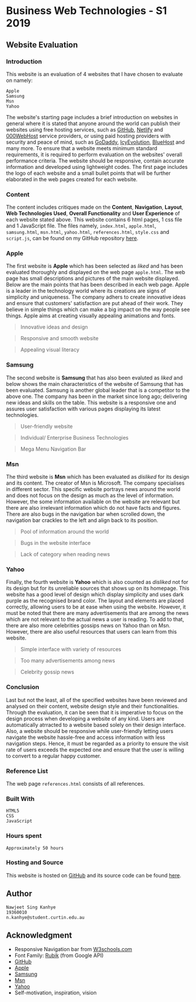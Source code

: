 # Business Web Technologies - S1 2019

## Website Evaluation

### Introduction

This website is an evaluation of 4 websites that I have chosen to evaluate on namely:

```
Apple
Samsung
Msn
Yahoo
```

The website's starting page includes a brief introduction on websites in general where it is stated that anyone around the world can publish their websites using free hosting services, such as [GitHub](https://github.com), [Netlify](https://www.netlify.com) and [000WebHost](https://www.000webhost.com) service providers, or using paid hosting providers with security and peace of mind, such as [GoDaddy](https://au.godaddy.com), [IcyEvolution](https://www.icyevolution.com), [BlueHost](https://www.bluehost.com) and many more. To ensure that a website meets minimum standard requirements, it is required to perform evaluation on the websites' overall performance criteria. The website should be responsive, contain accurate information and developed using lightweight codes. The first page includes the logo of each website and a small bullet points that will be further elaborated in the web pages created for each website.

### Content

The content includes critiques made on the **Content**, **Navigation**, **Layout**, **Web Technologies Used**, **Overall Functionality** and **User Experience** of each website stated above. This website contains 6 html pages, 1 css file and 1 JavaScript file. The files namely, `index.html`, `apple.html`, `samsung.html`, `msn.html`, `yahoo.html`, `references.html`, `style.css` and `script.js`, can be found on my GitHub repository [here](https://github.com/nawjeet/bwt1).

### Apple

The first website is **Apple** which has been selected as _liked_ and has been evaluated thoroughly and displayed on the web page `apple.html`. The web page has small descriptions and pictures of the main website displayed. Below are the main points that has been described in each web page. Apple is a leader in the technology world where its creations are signs of simplicity and uniqueness. The company adhers to create innovative ideas and ensure that customers' satisfaction are put ahead of their work. They believe in simple things which can make a big impact on the way people see things. Apple aims at creating visually appealing animations and fonts.

> Innovative ideas and design

> Responsive and smooth website

> Appealing visual literacy

### Samsung

The second website is **Samsung** that has also been evaluted as _liked_ and below shows the main characteristics of the website of Samsung that has been evaluated. Samsung is another global leader that is a competitor to the above one. The company has been in the market since long ago; delivering new ideas and skills on the table. This website is a responsive one and assures user satisfaction with various pages displaying its latest technologies.

> User-friendly website

> Individual/ Enterprise Business Technologies

> Mega Menu Navigation Bar

### Msn

The third website is **Msn** which has been evaluated as _disliked_ for its design and its content. The creator of Msn is Microsoft. The company specialises in different sector. This specific website portrays news around the world and does not focus on the design as much as the level of information. However, the some information available on the website are relevant but there are also irrelevant information which do not have facts and figures. There are also bugs in the navigation bar when scrolled down, the navigation bar crackles to the left and align back to its position.

> Pool of information around the world

> Bugs in the website interface

> Lack of category when reading news

### Yahoo

Finally, the fourth website is **Yahoo** which is also counted as _disliked_ not for its design but for its unreliable sources that shows up on its homepage. This website has a good level of design which display simplicity and uses dark purple as the recognised brand color. The layout and elements are placed correctly, allowing users to be at ease when using the website. However, it must be noted that there are many advertisements that are among the news which are not relevant to the actual news a user is reading. To add to that, there are also more celebrities gossips news on Yahoo than on Msn. However, there are also useful resources that users can learn from this website.

> Simple interface with variety of resources

> Too many advertisements among news

> Celebrity gossip news

### Conclusion

Last but not the least, all of the specified websites have been reviewed and analysed on their content, website design style and their functionalities. Through the evaluation, it can be seen that it is imperative to focus on the design process when developing a website of any kind. Users are automatically atrracted to a website based solely on their design interface. Also, a website should be responsive while user-friendly letting users navigate the website hassle-free and access information with less navigation steps. Hence, it must be regarded as a priority to ensure the visit rate of users exceeds the expected one and ensure that the user is willing to convert to a regular happy customer.

### Reference List

The web page `references.html` consists of all references.

### Built With

```
HTML5
CSS
JavaScript
```

### Hours spent

```
Approximately 50 hours
```


### Hosting and Source

This website is hosted on [GitHub](https://nawjeet.github.io/bwt1/) and its source code can be found [here](https://github.com/nawjeet/bwt1).

## Author

```
Nawjeet Sing Kanhye
19360010
n.kanhye@student.curtin.edu.au
```
## Acknowledgment

* Responsive Navigation bar from [W3schools.com](https://www.w3schools.com/html/html_responsive.asp)
* Font Family: [Rubik](https://google-webfonts-helper.herokuapp.com/fonts/rubik?subsets=latin) (from Google API)
* [GitHub](https://github.com)
* [Apple](https://www.apple.com)
* [Samsung](https://www.samsung.com/us/)
* [Msn](https://www.msn.com)
* [Yahoo](https://www.yahoo.com)
* Self-motivation, inspiration, vision